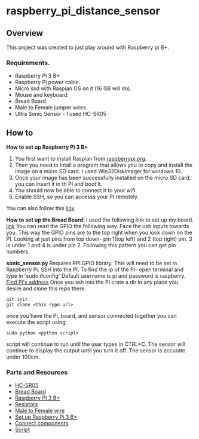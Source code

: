 # raspberry_pi_distance_sensor

## Overview
This project was created to just play around with Raspberry pi B+.

### Requirements.
* Raspberry Pi 3 B+
* Raspberry Pi power cable.
* Micro ssd with Raspian OS on it (16 GB will do).
* Mouse and keyboard.
* Bread Board.
* Male to Female jumper wires.
* Ultra Sonic Sensor - I used HC-SR05

## How to
<strong>How to set up Raspberry Pi 3 B+</strong>
1. You first want to install Raspian from [raspberrypi.org](https://www.raspberrypi.org/downloads/).
2. Then you need to intall a program that allows you to copy and install the image on
a micro SD card. I used Win32DiskImager for windows 10.
3. Once your image has been successfully installed on the micro SD card, you can insert it in th PI and boot it.
4. You should now be able to connect it to your wifi.
5. Enable SSH, so you can accesss your PI remotely.

You can also follow this [link](https://projects.raspberrypi.org/en/projects/raspberry-pi-setting-up)


<strong> How to set up the Bread Board: </strong>
I used the following link to set up my board. [link](https://www.modmypi.com/blog/hc-sr04-ultrasonic-range-sensor-on-the-raspberry-pi)
You can read the GPIO the following way. Face the usb inputs towards you. This way the GPIO pins are to the top right when you look down on the PI.
Looking at just pins from top down- pin 1(top left) and 2 (top right) pin. 3 is under 1 and 4 is under pin 2. Following this pattern you can get pin numbers.


<strong>sonic_sensor.py</strong>
Requires RPi.GPIO library. This will need to be set in Raspberry Pi. SSH into the PI.
To find the Ip of the Pi- open terminal and type in 'sudo ifconfig'
Default username is pi and password is raspberry.
[Find Pi's address](https://learn.adafruit.com/adafruits-raspberry-pi-lesson-3-network-setup/finding-your-pis-ip-address)
Once you ssh into the PI crate a dir in any place you desire and clone this repo there.
```
git init
git clone <this repo url>
```
once you have the Pi, board, and sensor connected together you can execute the script using:
```
sudo python <python script>
```

script will continue to run until the user types in CTRL+C. The sensor will continue to display the output until you turn it off. The sensor is accurate under 100cm.

### Parts and Resources
* [HC-SR05](https://www.velleman.eu/products/view/?id=435526)
* [Bread Board](https://www.amazon.com/Breadboard-Solderless-Prototype-PCB-Board/dp/B073XH9GCQ/ref=sr_1_10?ie=UTF8&qid=1548736823&sr=8-10&keywords=breadboard+for+raspberry+pi+3)
* [Raspberry PI 3 B+](https://www.amazon.com/CanaKit-Raspberry-Power-Supply-Listed/dp/B07BC6WH7V/ref=sr_1_2_sspa?s=pc&ie=UTF8&qid=1548736852&sr=1-2-spons&keywords=raspberry+pi+3+b%2B&psc=1)
* [Resistors](https://www.amazon.com/OCR-30Value-600PCS-Resistor-Assortment/dp/B01N0RGA3O/ref=sr_1_11?s=electronics&ie=UTF8&qid=1548736883&sr=1-11&keywords=resistors+1k+ohm)
* [Male to Female wire](https://www.amazon.com/Premium-Breadboard-Jumper-100-Pack-Hellotronics/dp/B07GJSPF7P/ref=sr_1_1_sspa?s=electronics&ie=UTF8&qid=1548736941&sr=1-1-spons&keywords=male+to+female+jumper+wires&psc=1)
* [Set up Raspberry Pi 3 B+](https://projects.raspberrypi.org/en/projects/raspberry-pi-setting-up)
* [Connect components](https://www.modmypi.com/blog/hc-sr04-ultrasonic-range-sensor-on-the-raspberry-pi)
* [Script](https://tutorials-raspberrypi.com/raspberry-pi-ultrasonic-sensor-hc-sr04/)
